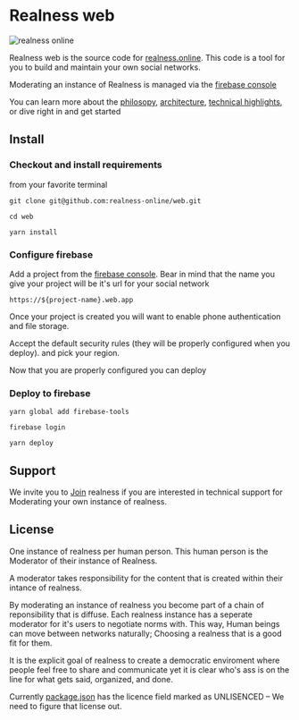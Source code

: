# Realness web

![realness online](https://realness.online/180.png)

Realness web is the source code for [realness.online](https://realness.online). This code is a tool for you to build and maintain your own social networks.

Moderating an instance of Realness is managed via the [firebase console](https://firebase.google.com)

You can learn more about the [philosopy](/docs/philosophy), [architecture](docs/architecure), [technical highlights](docs/highlights), or dive right in and get started

## Install

### Checkout and install requirements

from your favorite terminal

```
git clone git@github.com:realness-online/web.git

cd web

yarn install

```

### Configure firebase

Add a project from the [firebase console](https://console.firebase.google.com). Bear in mind that the name you give your project will be it's url for your social network

```
https://${project-name}.web.app

```
Once your project is created you will want to enable phone authentication and file storage.

Accept the default security rules (they will be properly configured when you deploy). and pick your region.

Now that you are properly configured you can deploy

### Deploy to firebase


```
yarn global add firebase-tools

firebase login

yarn deploy

```

## Support

We invite you to [Join](https://realness.online) realness if you are interested in technical support for Moderating your own instance of realness.

## License

One instance of realness per human person. This human person is the Moderator of their instance of Realness.

A moderator takes responsibility for the content that is created within their intance of realness.

By moderating an instance of realness you become part of a chain of reponsibility that is diffuse. Each realness instance has a seperate moderator for it's users to negotiate norms with. This way, Human beings can move between networks naturally; Choosing a realness that is a good fit for them.

It is the explicit goal of realness to create a democratic enviroment where people feel free to share and communicate yet it is clear who's ass is on the line for what gets said, organized, and done.

Currently [package.json](package.json) has the licence field marked as UNLISENCED – We need to figure that license out.
